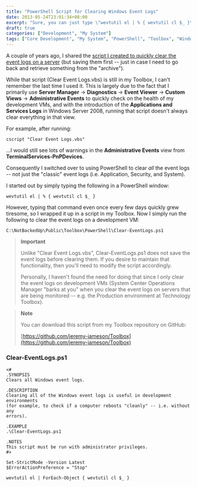 ```yaml
---
title: "PowerShell Script for Clearing Windows Event Logs"
date: 2013-05-24T23:01:34+08:00
excerpt: "Sure, you can just type \"wevtutil el | % { wevtutil cl $_ }\" whenever you feel like it, but how fun is that?!"
draft: true
categories: ["Development", "My System"]
tags: ["Core Development", "My System", "PowerShell", "Toolbox", "Windows Server"]
---
```


A couple of years ago, I shared the[script I created to quickly clear the event logs on a server](/blog/jjameson/2011/03/01/script-to-clear-and-save-event-logs) (but saving them first -- just in case I need to go back and retrieve something from the "archive").

While that script (Clear Event Logs.vbs) is still in my Toolbox, I can't remember the last time I used it. This is largely due to the fact that I primarily use **Server Manager** → **Diagnostics** →**Event Viewer** → **Custom Views** →**Administrative Events** to quickly check on the health of my development VMs, and with the introduction of the **Applications and Services Logs** in Windows Server 2008, running that script doesn't always clear everything in that view.

For example, after running:



```
cscript "Clear Event Logs.vbs"
```



...I would still see lots of warnings in the **Administrative Events** view from **TerminalServices-PnPDevices**.

Consequently I switched over to using PowerShell to clear *all* the event logs -- not just the "classic" event logs (i.e. Application, Security, and System).

I started out by simply typing the following in a PowerShell window:



```
wevtutil el | % { wevtutil cl $_ }
```



However, typing that command even once every few days quickly grew tiresome, so I wrapped it up in a script in my Toolbox. Now I simply run the following to clear the event logs on a development VM:



```
C:\NotBackedUp\Public\Toolbox\PowerShell\Clear-EventLogs.ps1
```




> **Important**
> 
> 
> Unlike "Clear Event Logs.vbs", Clear-EventLogs.ps1 does not save 
> 		the event logs before clearing them. If you desire to maintain that 
> 		functionality, then you'll need to modify the script accordingly.
> 
> Personally, I haven't found the need for doing that since I only 
> 		clear the event logs on development VMs (System Center Operations Manager 
> 		"barks at you" when you clear the event logs on servers that are being 
> 		monitored -- e.g. the Production environment at Technology Toolbox).



> **Note**
> 
> 
> You can download this script from my Toolbox repository on GitHub:
> 
> [https://github.com/jeremy-jameson/Toolbox](https://github.com/jeremy-jameson/Toolbox)



### Clear-EventLogs.ps1



```
<#
.SYNOPSIS
Clears all Windows event logs.

.DESCRIPTION
Clearing all of the Windows event logs is useful in development environments
(for example, to check if a computer reboots "cleanly" -- i.e. without any
errors).

.EXAMPLE
.\Clear-EventLogs.ps1

.NOTES
This script must be run with administrator privileges.
#>

Set-StrictMode -Version Latest
$ErrorActionPreference = "Stop"

wevtutil el | ForEach-Object { wevtutil cl $_ }
```

